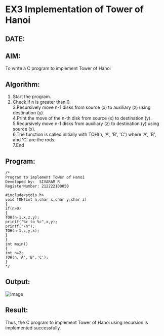 # EX3 Implementation of Tower of Hanoi
## DATE:
## AIM:
To write a C program to implement Tower of Hanoi

## Algorithm:

1. Start the program.                                                                                                               
2. Check if n is greater than 0.                                                                                                                               
3.Recursively move n-1 disks from source (x) to auxiliary (z) using destination (y).                                                                
4.Print the move of the n-th disk from source (x) to destination (y).                                                         
5.Recursively move n-1 disks from auxiliary (z) to destination (y) using source (x).                                                           
6.The function is called initially with TOH(n, 'A', 'B', 'C') where 'A', 'B', and 'C' are the rods.                                                           
7.End
 
## Program:
```
/*
Program to implement Tower of Hanoi
Developed by:  SIVARAM R
RegisterNumber: 212222100050

#include<stdio.h> 
void TOH(int n,char x,char y,char z) 
{ 
if(n>0) 
{ 
TOH(n-1,x,z,y); 
printf("%c to %c",x,y); 
printf("\n"); 
TOH(n-1,z,y,x); 
} 
} 
int main() 
{ 
int n=2; 
TOH(n,'A','B','C'); 
}
*/
```

## Output:

![image](https://github.com/user-attachments/assets/fa455837-895f-4d39-b8a4-1bde186b585a)


## Result:
Thus, the C program to implement Tower of Hanoi using recursion is implemented successfully.
